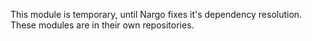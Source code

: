 This module is temporary, until Nargo fixes it's dependency resolution. These modules are in their own repositories.